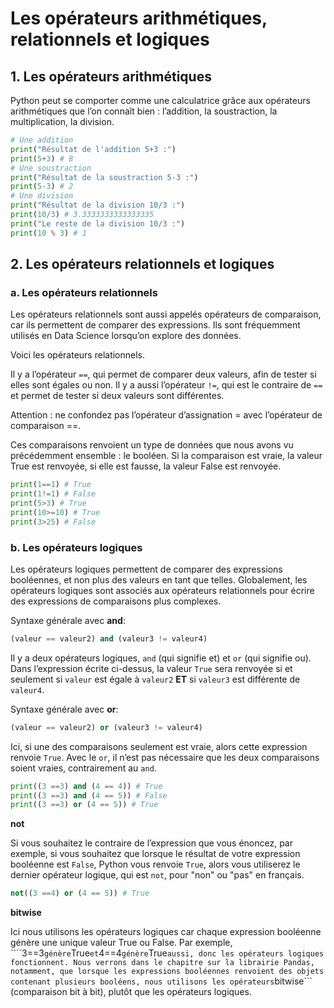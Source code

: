 # Les opérateurs arithmétiques, relationnels et logiques

## 1. Les opérateurs arithmétiques
Python peut se comporter comme une calculatrice grâce aux opérateurs arithmétiques que l’on connaît bien : l’addition, la soustraction, la multiplication, la division.

```python
# Une addition 
print("Résultat de l'addition 5+3 :") 
print(5+3) # 8
# Une soustraction 
print("Résultat de la soustraction 5-3 :") 
print(5-3) # 2
# Une division 
print("Résultat de la division 10/3 :") 
print(10/3) # 3.3333333333333335
print("Le reste de la division 10/3 :") 
print(10 % 3) # 1
```



## 2. Les opérateurs relationnels et logiques

### a. Les opérateurs relationnels
Les opérateurs relationnels sont aussi appelés opérateurs de comparaison, car ils permettent de comparer des expressions. Ils sont fréquemment utilisés en Data Science lorsqu’on explore des données.

Voici les opérateurs relationnels.

Il y a l’opérateur ```==```, qui permet de comparer deux valeurs, afin de tester si elles sont égales ou non. Il y a aussi l’opérateur ```!=```, qui est le contraire de ```==``` et permet de tester si deux valeurs sont différentes.

Attention : ne confondez pas l’opérateur d’assignation = avec l’opérateur de comparaison ==.

Ces comparaisons renvoient un type de données que nous avons vu précédemment ensemble : le booléen. Si la comparaison est vraie, la valeur True est renvoyée, si elle est fausse, la valeur False est renvoyée.

```python
print(1==1) # True
print(1!=1) # False
print(5>3) # True
print(10>=10) # True
print(3>25) # False
```

### b. Les opérateurs logiques
Les opérateurs logiques permettent de comparer des expressions booléennes, et non plus des valeurs en tant que telles. Globalement, les opérateurs logiques sont associés aux opérateurs relationnels pour écrire des expressions de comparaisons plus complexes.

Syntaxe générale avec __and__:
```python
(valeur == valeur2) and (valeur3 != valeur4) 
```
Il y a deux opérateurs logiques, ```and``` (qui signifie et) et ```or``` (qui signifie ou). Dans l’expression écrite ci-dessus, la valeur ```True``` sera renvoyée si et seulement si ```valeur``` est égale à ```valeur2``` __ET__ si ```valeur3``` est différente de ```valeur4```.

Syntaxe générale avec __or__:
```python
(valeur == valeur2) or (valeur3 != valeur4) 
```
Ici, si une des comparaisons seulement est vraie, alors cette expression renvoie ```True```. Avec le ```or```, il n’est pas nécessaire que les deux comparaisons soient vraies, contrairement au ```and```.

```python
print((3 ==3) and (4 == 4)) # True 
print((3 ==3) and (4 == 5)) # False
print((3 ==3) or (4 == 5)) # True
```

__not__

Si vous souhaitez le contraire de l’expression que vous énoncez, par exemple, si vous souhaitez que lorsque le résultat de votre expression booléenne est ```False```, Python vous renvoie ```True```, alors vous utiliserez le dernier opérateur logique, qui est ```not```, pour "non" ou "pas" en français. 

```python
not((3 ==4) or (4 == 5)) # True
```

__bitwise__

Ici nous utilisons les opérateurs logiques car chaque expression booléenne génère une unique valeur True ou False. Par exemple, ````3==3``` génère ```True``` et ```4==4``` génère ```True``` aussi, donc les opérateurs logiques fonctionnent. Nous verrons dans le chapitre sur la librairie Pandas, notamment, que lorsque les expressions booléennes renvoient des objets contenant plusieurs booléens, nous utilisons les opérateurs ```bitwise``` (comparaison bit à bit), plutôt que les opérateurs logiques.
